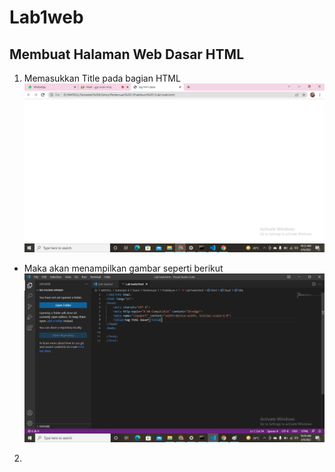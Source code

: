 # Lab1web
## Membuat Halaman Web Dasar HTML
1. Memasukkan Title pada bagian HTML
![1.png](gmbr/1.png)
* Maka akan menampilkan gambar seperti berikut
![1_1.png](gmbr/1_1.png)
2. 